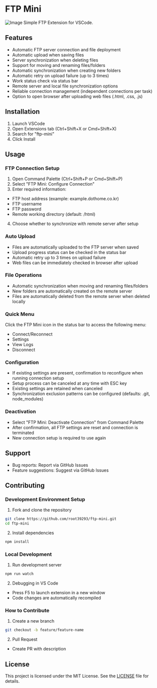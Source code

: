 # FTP Mini
![Image](https://github.com/user-attachments/assets/fe407108-3a8d-411f-aa82-7ea6c39ae2b7)
Simple FTP Extension for VSCode.
## Features
- Automatic FTP server connection and file deployment
- Automatic upload when saving files
- Server synchronization when deleting files
- Support for moving and renaming files/folders
- Automatic synchronization when creating new folders
- Automatic retry on upload failure (up to 3 times)
- Work status check via status bar
- Remote server and local file synchronization options
- Reliable connection management (independent connections per task)
- Option to open browser after uploading web files (.html, .css, .js)
## Installation
1. Launch VSCode
2. Open Extensions tab (Ctrl+Shift+X or Cmd+Shift+X)
3. Search for "ftp-mini"
4. Click Install
## Usage
### FTP Connection Setup
1. Open Command Palette (Ctrl+Shift+P or Cmd+Shift+P)
2. Select "FTP Mini: Configure Connection"
3. Enter required information:
  - FTP host address (example: example.dothome.co.kr)
  - FTP username
  - FTP password
  - Remote working directory (default: /html)
4. Choose whether to synchronize with remote server after setup
### Auto Upload
- Files are automatically uploaded to the FTP server when saved
- Upload progress status can be checked in the status bar
- Automatic retry up to 3 times on upload failure
- Web files can be immediately checked in browser after upload
### File Operations
- Automatic synchronization when moving and renaming files/folders
- New folders are automatically created on the remote server
- Files are automatically deleted from the remote server when deleted locally
### Quick Menu
Click the FTP Mini icon in the status bar to access the following menu:
- Connect/Reconnect
- Settings
- View Logs
- Disconnect
### Configuration
- If existing settings are present, confirmation to reconfigure when running connection setup
- Setup process can be canceled at any time with ESC key
- Existing settings are retained when canceled
- Synchronization exclusion patterns can be configured (defaults: .git, node_modules)
### Deactivation
- Select "FTP Mini: Deactivate Connection" from Command Palette
- After confirmation, all FTP settings are reset and connection is terminated
- New connection setup is required to use again
## Support
- Bug reports: Report via GitHub Issues
- Feature suggestions: Suggest via GitHub Issues
## Contributing
### Development Environment Setup
1. Fork and clone the repository
~~~bash
git clone https://github.com/root39293/ftp-mini.git
cd ftp-mini
~~~
2. Install dependencies
~~~bash
npm install
~~~
### Local Development
1. Run development server
~~~bash
npm run watch
~~~
2. Debugging in VS Code
- Press F5 to launch extension in a new window
- Code changes are automatically recompiled
### How to Contribute
1. Create a new branch
~~~bash
git checkout -b feature/feature-name
~~~
2. Pull Request
- Create PR with description
## License
This project is licensed under the MIT License. See the [LICENSE](LICENSE) file for details.
